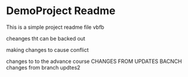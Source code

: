 # DemoProject Readme

This is a simple project readme file vbfb

cheanges tht can be backed out

making changes to cause conflict

changes to to the advance course 
CHANGES FROM UPDATES BACNCH
changes from branch updtes2

